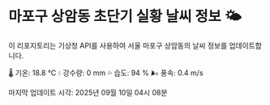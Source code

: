 
# 마포구 상암동 초단기 실황 날씨 정보 🌤️

이 리포지토리는 기상청 API를 사용하여 서울 마포구 상암동의 날씨 정보를 업데이트합니다. 

🌡️ 기온: 18.8 ℃
💧 강수량: 0 mm
💦 습도: 94 %
🌬️ 풍속: 0.4 m/s

마지막 업데이트 시각: 2025년 09월 10일 04시 08분    
